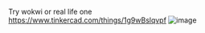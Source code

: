 Try wokwi or real life one<br>
https://www.tinkercad.com/things/1g9wBslqvpf
![image](https://github.com/user-attachments/assets/b13de49e-e70c-4fe1-b685-a44e4d7e5aed)
